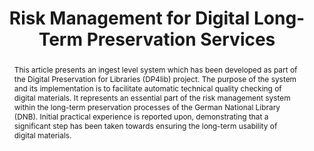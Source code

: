---
abstract: This article presents an ingest level system which has been developed as
  part of the Digital Preservation for Libraries (DP4lib) project. The purpose of
  the system and its implementation is to facilitate automatic technical quality checking
  of digital materials. It represents an essential part of the risk management system
  within the long-term preservation processes of the German National Library (DNB).
  Initial practical experience is reported upon, demonstrating that a significant
  step has been taken towards ensuring the long-term usability of digital materials.
creators:
- Hein, Stefan
- Schmitt, Karlheinz
date: null
document_url: https://services.phaidra.univie.ac.at/api/object/o:378059/download
grand_parent: iPRES
institutions: []
keywords:
- digital preservation
- risk management
- ingest-level
- quality management
- lisbon
landing_page_url: https://phaidra.univie.ac.at/o:378059
language: eng
layout: publication
license: CC BY-SA 2.0 AT
notes_url: null
parent: iPRES 2013
publication_type: paper
size: 119349
slides_url: null
source_name: iPRES
stream_url: null
title: Risk Management for Digital Long-Term Preservation Services
year: 2013
---